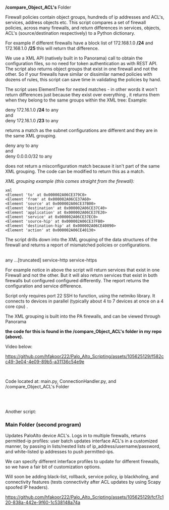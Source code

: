 
**/compare_Object_ACL's**  Folder

Firewall policies contain object groups, hundreds of ip addresses and ACL's, services, address objects etc.  This script compares a set of firewall policies, across many firewalls,  and return differences in services, objects, ACL's (source/destination respectively)  to a Python dictionary.  

For example if different firewalls have a block list of 172.168.1.0 **/24** and 172.168.1.0 **/25**  this will return that difference.

  

We use a XML API (natively built in to Panorama) call to obtain the configuration files, so no need for token authentication as with REST API.  The script also returns object groups that exist in one firewall and not the other.  So if your firewalls have similar or dissimilar named policies with dozens of rules, this script can save time in validating the policies by hand. 

The script uses ElementTree for nested matches - in other words it won't return differences just because they exist over everything , it returns them when they belong to the same groups within the XML tree: Example:

deny 172.16.1.0 **/24** to any  
and  
deny 172.16.1.0 **/23** to any  


returns a match as the subnet configurations are different and they are in the same XML grouping.

deny any to any  
and  
deny 0.0.0.0/32 to any


does not return a misconfiguration match because it isn't part of the same XML grouping. The code can be modified to return this as a match.

 

  

_XML grouping example (this comes straight from the firewall):_
```
xml
<Element 'to' at 0x000002A06CE379C0>
<Element 'from' at 0x000002A06CE37A60>
<Element 'source' at 0x000002A06CE37B00>
<Element 'destination' at 0x000002A06CE37C40>
<Element 'application' at 0x000002A06CE37E20>
<Element 'service' at 0x000002A06CE37EC0>
<Element 'source-hip' at 0x000002A06CE37FB0>
<Element 'destination-hip' at 0x000002A06CE40090>
<Element 'action' at 0x000002A06CE40130>
```

The script drills down into the XML grouping of the data structures of the firewall and returns a report of mismatched policies or configurations.

</br>
<entry name="Developer_To_WebServer" uuid="23ed0110-084e-44e8-9ed5-88fac9d64d45">
            <to>
            <member>any</member>
            ...[truncated]
            <service>
                <member>service-http</member>
                <member>service-https</member>
            </service> 

</br>

For example notice in above the script will return services that exist in one Firewall and not the other. But it will also return services that exist in both firewalls but configured configured differently. The report returns the configuration and service difference.

Script only requires port 22 SSH to function, using the netmiko library. It connects to devices in parallel (typically about 4 to 7 devices at once on a 4 core cpu) .

The XML grouping is built into the PA firewalls, and can be viewed through Panorama

**the code for this is found in the /compare_Object_ACL's folder
in my repo (above).**    


Video below:


https://github.com/hfakoor222/Palo_Alto_Scripting/assets/105625129/f582cc49-3e04-4e09-89b5-a31136c54e9e  


<br/>
  


  Code located at: main.py, ConnectionHandler.py, and /compare_Object_ACL's  Folder


<br/>
<br/>
      









  



        
  
Another script:
 ### Main Folder (second program)
Updates PaloAlto device ACL's. Logs in to multiple firewalls, returns permitted-ip profiles: 
user batch updates interface ACL's in a customized manner, by passing in lists/nested lists of ip_address/username/password,
and white-listed ip addresses to push permitted-ips. 


We can specify different interface profiles to update for different firewalls, so we have a fair bit of customization options.


Will soon be adding black-list, rollback, service policy, ip blackholing, and connectivity features (tests connectivity after ACL updates by using Scapy spoofed IP headers).




https://github.com/hfakoor222/Palo_Alto_Scripting/assets/105625129/fcf7c120-838a-442e-9f60-1c538148a74a


